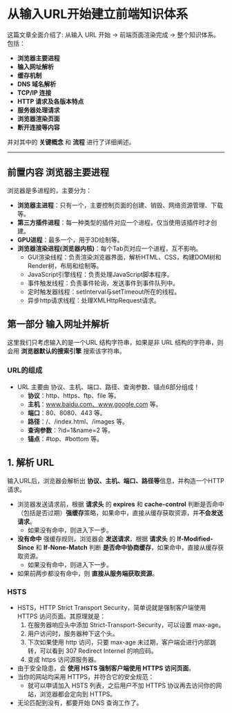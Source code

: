 # 从输入URL开始建立前端知识体系

这篇文章全面介绍了: 从输入 URL 开始 -> 前端页面渲染完成 -> 整个知识体系。包括：

- **浏览器主要进程**
- **输入网址解析**
- **缓存机制**
- **DNS 域名解析**
- **TCP/IP 连接**
- **HTTP 请求及各版本特点**
- **服务器处理请求**
- **浏览器渲染页面**
- **断开连接等内容**
  
并对其中的 **关键概念** 和 **流程** 进行了详细阐述。

--- 

## 前置内容 浏览器主要进程

浏览器是多进程的，主要分为：

- **浏览器主进程**：只有一个，主要控制页面的创建、销毁、网络资源管理、下载等。
- **第三方插件进程**：每一种类型的插件对应一个进程，仅当使用该插件时才创建。
- **GPU进程**：最多一个，用于3D绘制等。
- **浏览器渲染进程(浏览器内核)**：每个Tab页对应一个进程，互不影响。
  - GUI渲染线程：负责渲染浏览器界面，解析HTML、CSS，构建DOM树和Render树，布局和绘制等。
  - JavaScript引擎线程：负责处理JavaScript脚本程序。
  - 事件触发线程：负责事件轮询，发送事件到事件队列中。
  - 定时触发器线程：setInterval与setTimeout所在的线程。
  - 异步http请求线程：处理XMLHttpRequest请求。

## 第一部分 输入网址并解析

这里我们只考虑输入的是一个URL 结构字符串，如果是非 URL 结构的字符串，则会用 **浏览器默认的搜索引擎** 搜索该字符串。

### URL的组成

- URL 主要由 协议、主机、端口、路径、查询参数、锚点6部分组成！
  - **协议**：http、https、ftp、file 等。
  - **主机**：www.baidu.com、www.google.com 等。
  - **端口**：80、8080、443 等。
  - **路径**：/、/index.html、/images 等。
  - **查询参数**：?id=1&name=2 等。
  - **锚点**：#top、#bottom 等。

## 1. 解析 URL

输入URL后，浏览器会解析出 **协议、主机、端口、路径等**信息，并构造一个HTTP请求。

- 浏览器发送请求前，根据 **请求头** 的 **expires** 和 **cache-control** 判断是否命中（包括是否过期）**强缓存**策略，如果命中，直接从缓存获取资源，并**不会发送请求**。
  - 如果没有命中，则进入下一步。
- **没有命中** 强缓存规则，浏览器会 **发送请求**，根据 **请求头** 的 **If-Modified-Since** 和 **If-None-Match** 判断 **是否命中协商缓存**，如果命中，直接从缓存获取资源。
  - 如果没有命中，则进入下一步。
- 如果前两步都没有命中，则 **直接从服务端获取资源**。

### HSTS
- HSTS，HTTP Strict Transport Security，简单说就是强制客户端使用 HTTPS 访问页面。其原理就是：
  1. 在服务器响应头中添加 Strict-Transport-Security，可以设置 max-age。
  2. 用户访问时，服务器种下这个头。
  3. 下次如果使用 http 访问，只要 max-age 未过期，客户端会进行内部跳转，可以看到 307 Redirect Internel 的响应码。
  4. 变成 https 访问源服务器。
- 由于安全隐患，会 **使用 HSTS 强制客户端使用 HTTPS 访问页面**。
- 当你的网站均采用 HTTPS，并符合它的安全规范：
  - 就可以申请加入 HSTS 列表，之后用户不加 HTTPS 协议再去访问你的网站，浏览器都会定向到 HTTPS。
- 无论匹配到没有，都要开始 DNS 查询工作了。